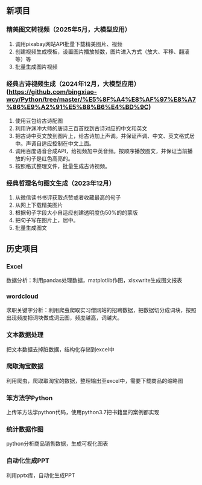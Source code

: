 ## 新项目
### 精美图文转视频（2025年5月，大模型应用）
1. 调用pixabay网站API批量下载精美图片、视频
2. 创建视频生成模板，设置图片播放帧数，图片进入方式（放大、平移、翻滚等）等
3. 批量生成图片视频
### 经典古诗视频生成（2024年12月，大模型应用）(https://github.com/bingxiao-wcy/Python/tree/master/%E5%8F%A4%E8%AF%97%E8%A7%86%E9%A2%91%E5%88%B6%E4%BD%9C)
1. 使用豆包给古诗配图
2. 利用许渊冲大师的唐诗三百首找到古诗对应的中文和英文
3. 把古诗中英文放到图片上，给古诗加上声调。并保证声调、中文、英文格式居中。声调自适应控制在中文上面。
4. 调用百度语音合成API，给视频加中英音频。按顺序播放图文，并保证当前播放的句子是红色高亮的。
5. 按照格式整理文件，批量生成古诗视频。
### 经典哲理名句图文生成（2023年12月）
1. 从微信读书书评获取点赞或者收藏最高的句子
2. 从网上下载精美图片
3. 根据句子字段大小自适应创建透明度伪50%的的蒙版
4. 把句子写在图片上，居中。
5. 批量生成图文

## 历史项目
### Excel
数据分析：利用pandas处理数据，matplotlib作图，xlsxwrite生成图文报表
### wordcloud
求职关键字分析：利用爬虫爬取实习僧网站的招聘数据，把数据切分成词块，按照出现频度把词块做成词云图，频度越高，词越大。
### 文本数据处理
把文本数据去掉脏数据，结构化存储到excel中
### 爬取淘宝数据
利用爬虫，爬取取淘宝的数据，整理输出至excel中，需要下载商品的缩略图
### 笨方法学Python
上传笨方法学python代码，使用python3.7把书籍里的案例都实现
### 统计数据作图
python分析商品销售数据，生成可视化图表
### 自动化生成PPT
利用pptx库，自动化生成PPT
